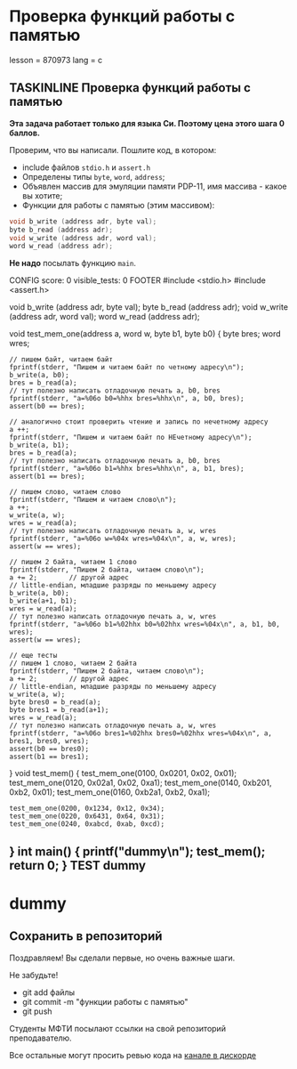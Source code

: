 # Проверка функций работы с памятью

lesson = 870973
lang = c

## TASKINLINE Проверка функций работы с памятью

**Эта задача работает только для языка Си. Поэтому цена этого шага 0 баллов.**

Проверим, что вы написали. Пошлите код, в котором:

* include файлов `stdio.h` и `assert.h`
* Определены типы `byte`, `word`, `address`;
* Объявлен массив для эмуляции памяти PDP-11, имя массива - какое вы хотите;
* Функции для работы с памятью (этим массивом):

```cpp
void b_write (address adr, byte val);
byte b_read (address adr);
void w_write (address adr, word val);
word w_read (address adr);
```
**Не надо** посылать функцию `main`.

CONFIG
score: 0
visible_tests: 0
FOOTER
#include <stdio.h>
#include <assert.h>

void b_write (address adr, byte val);
byte b_read (address adr);
void w_write (address adr, word val);
word w_read (address adr);

void test_mem_one(address a, word w, byte b1, byte b0)
{
    byte bres;
    word wres;
    
    // пишем байт, читаем байт
    fprintf(stderr, "Пишем и читаем байт по четному адресу\n");
    b_write(a, b0);
    bres = b_read(a);
    // тут полезно написать отладочную печать a, b0, bres
    fprintf(stderr, "a=%06o b0=%hhx bres=%hhx\n", a, b0, bres);
    assert(b0 == bres);
    
    // аналогично стоит проверить чтение и запись по нечетному адресу
    a ++;
    fprintf(stderr, "Пишем и читаем байт по НЕчетному адресу\n");
    b_write(a, b1);
    bres = b_read(a);
    // тут полезно написать отладочную печать a, b0, bres
    fprintf(stderr, "a=%06o b1=%hhx bres=%hhx\n", a, b1, bres);
    assert(b1 == bres);
       
    // пишем слово, читаем слово
    fprintf(stderr, "Пишем и читаем слово\n");
    a ++;        
    w_write(a, w);
    wres = w_read(a);
    // тут полезно написать отладочную печать a, w, wres
    fprintf(stderr, "a=%06o w=%04x wres=%04x\n", a, w, wres);
    assert(w == wres);
    
    // пишем 2 байта, читаем 1 слово
    fprintf(stderr, "Пишем 2 байта, читаем слово\n");
    a += 2;        // другой адрес
    // little-endian, младшие разряды по меньшему адресу
    b_write(a, b0);
    b_write(a+1, b1);
    wres = w_read(a);
    // тут полезно написать отладочную печать a, w, wres
    fprintf(stderr, "a=%06o b1=%02hhx b0=%02hhx wres=%04x\n", a, b1, b0, wres);
    assert(w == wres);
    
    // еще тесты
    // пишем 1 слово, читаем 2 байта
    fprintf(stderr, "Пишем 2 байта, читаем слово\n");
    a += 2;        // другой адрес
    // little-endian, младшие разряды по меньшему адресу
    w_write(a, w);
    byte bres0 = b_read(a);
    byte bres1 = b_read(a+1);
    wres = w_read(a);
    // тут полезно написать отладочную печать a, w, wres
    fprintf(stderr, "a=%06o bres1=%02hhx bres0=%02hhx wres=%04x\n", a, bres1, bres0, wres);
    assert(b0 == bres0);
    assert(b1 == bres1);
    
}
void test_mem()
{
    test_mem_one(0100, 0x0201, 0x02, 0x01);
    test_mem_one(0120, 0x02a1, 0x02, 0xa1);
    test_mem_one(0140, 0xb201, 0xb2, 0x01);
    test_mem_one(0160, 0xb2a1, 0xb2, 0xa1);
    
    test_mem_one(0200, 0x1234, 0x12, 0x34);
    test_mem_one(0220, 0x6431, 0x64, 0x31);
    test_mem_one(0240, 0xabcd, 0xab, 0xcd);

}
int main()
{
    printf("dummy\n");
    test_mem();
    return 0;
}
TEST
dummy
----
dummy
====

## Сохранить в репозиторий

Поздравляем! Вы сделали первые, но очень важные шаги.

Не забудьте!

* git add файлы
* git commit -m "функции работы с памятью"
* git push

Студенты МФТИ посылают ссылки на свой репозиторий преподавателю.

Все остальные могут просить ревью кода на [канале в дискорде](https://discord.gg/rEcqNB3) 
